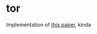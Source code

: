 # tor

Implementation of [this paper](https://svn-archive.torproject.org/svn/projects/design-paper/tor-design.pdf), kinda

